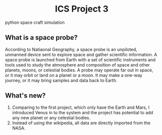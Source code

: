 <h1 align="center">ICS Project 3</h1>
python space craft simulation

## What is a space probe?

According to Natiaonal Geography, a space probe is an unpiloted, unmanned device sent to explore space and gather scientific information. A space probe is launched from Earth with a set of scientific instruments and tools used to study the atmosphere and composition of space and other planets, moons, or celestial bodies. A probe may operate far out in space, or it may orbit or land on a planet or a moon. It may make a one-way journey, or it may bring samples and data back to Earth. 

## What's new?

1. Comparing to the first project, which only have the Earth and Mars, I introduced Venus in to the system and the project has potential to add any new planet or any celestial bodies.
2. Instead of using the wikipedia, all data are directly imported from the NASA.
